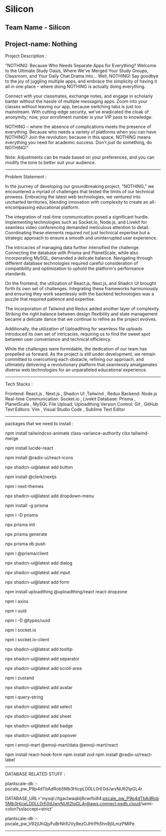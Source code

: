 # Silicon

Team Name - Silicon
--------------------------------------------------------------------------
Project-name: Nothing
--------------------------------------------------------------------------
Project Description :

"NOTHING: Because Who Needs Separate Apps for Everything? Welcome to the Ultimate Study Oasis, Where We've Merged Your Study Groups, Classroom, and Your Daily Chat Drama into... Well, NOTHING! Say goodbye to the joy of juggling multiple apps, and embrace the simplicity of having it all in one place – where doing NOTHING is actually doing everything.

Connect with your classmates, exchange notes, and engage in scholarly banter without the hassle of multiple messaging apps. Zoom into your classes without leaving our app, because switching tabs is just too mainstream. With cutting-edge security, we've eradicated the cloak of anonymity; now, your enrollment number is your VIP pass to knowledge.

NOTHING – where the absence of complications meets the presence of everything. Because who needs a variety of platforms when you can have NOTHING? Join the revolution; because in this space, NOTHING means everything you need for academic success. Don't just do something, do NOTHING!"

Note: Adjustments can be made based on your preferences, and you can modify the tone to better suit your audience.

--------------------------------------------------------------------------------------------
Problem Statement : 

In the journey of developing our groundbreaking project, "NOTHING," we encountered a myriad of challenges that tested the limits of our technical prowess. Embracing the latest web technologies, we ventured into uncharted territories, blending innovation with complexity to create an all-encompassing educational platform.

The integration of real-time communication posed a significant hurdle. Implementing technologies such as Socket.io, Node.js, and Livekit for seamless video conferencing demanded meticulous attention to detail. Coordinating these elements required not just technical expertise but a strategic approach to ensure a smooth and uninterrupted user experience.

The intricacies of managing data further intensified the challenge. Connecting the database with Prisma and PlanetScale, while also incorporating MySQL, demanded a delicate balance. Navigating through different database technologies required careful consideration of compatibility and optimization to uphold the platform's performance standards.

On the frontend, the utilization of React.js, Next.js, and Shadcn UI brought forth its own set of challenges. Integrating these frameworks harmoniously and ensuring they work seamlessly with the backend technologies was a puzzle that required patience and expertise.

The incorporation of Tailwind and Redux added another layer of complexity. Striking the right balance between design flexibility and state management became a delicate dance that we continue to refine as the project evolves.

Additionally, the utilization of Uploadthing for seamless file uploads introduced its own set of intricacies, requiring us to find the sweet spot between user convenience and technical efficiency.

While the challenges were formidable, the dedication of our team has propelled us forward. As the project is still under development, we remain committed to overcoming each obstacle, refining our approach, and ultimately delivering a revolutionary platform that seamlessly amalgamates diverse web technologies for an unparalleled educational experience.

--------------------------------------------------------------------------------------------
Tech Stacks : 

Frontend: React.js , Next.js , Shadcn UI ,Tailwind , Redux
Backend: Node.js 
Real-time Communication: Socket.io , Livekit
Database: Prisma , PlanetScale , MySQL
File Upload: Uploadthing
Version Control: Git , GitHub
Text Editors: Vim , Visual Studio Code , Sublime Text Editor

-------------------------------------------------------------------------------------------
packages that we need to install :

npm install tailwindcss-animate class-variance-authority clsx tailwind-merge

npm install lucide-react

npm install @radix-ui/react-icons

npx shadcn-ui@latest add button

npm install @clerk/nextjs

npm i next-themes

npx shadcn-ui@latest add dropdown-menu

npm install -g prisma

npm i -D prisma

npx prisma init

npx prisma generate

npx prisma db push 

npm i @prisma/client

npx shadcn-ui@latest add dialog

npx shadcn-ui@latest add input

npx shadcn-ui@latest add form

npm install uploadthing @uploadthing/react react-dropzone

npm i axios

npm i uuid

npm i -D @types/uuid

npm i socket.io

npm i socket.io-client

npx shadcn-ui@latest add tooltip

npx shadcn-ui@latest add separator

npx shadcn-ui@latest add scroll-area

npm i zustand

npx shadcn-ui@latest add avatar

npm i query-string

npx shadcn-ui@latest add select

npx shadcn-ui@latest add sheet

npx shadcn-ui@latest add badge

npx shadcn-ui@latest add popover

npm i emoji-mart @emoji-mart/data @emoji-mart/react

npm install react-hook-form
npm install zod
npm install @radix-ui/react-label

---------------------------------------------------------------------
DATABASE RELATED STUFF :

plantscale-db :- pscale_pw_P9p4dTbAdRob5Mb3HicpLD0LL0rE0dJwvNU62IpGL4r

DATABASE_URL='mysql://tgaclwaqblj6cwifsi84:pscale_pw_P9p4dTbAdRob5Mb3HicpLD0LL0rE0dJwvNU62IpGL4r@aws.connect.psdb.cloud/semi-colon?sslaccept=strict'

plantscale-db :- pscale_pw_V92jUhQjyFuBrNh1UVy9ezOJHrPh5hn9jIiLmzPMlPe

------------------------------------------------------------------------
